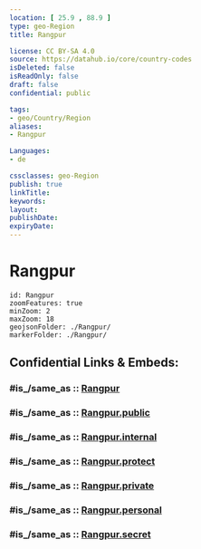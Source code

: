 ```yaml
---
location: [ 25.9 , 88.9 ] 
type: geo-Region
title: Rangpur

license: CC BY-SA 4.0
source: https://datahub.io/core/country-codes
isDeleted: false
isReadOnly: false
draft: false
confidential: public

tags:
- geo/Country/Region
aliases:
- Rangpur

Languages:
- de

cssclasses: geo-Region
publish: true
linkTitle: 
keywords: 
layout: 
publishDate: 
expiryDate: 
---
```


# Rangpur

```leaflet
id: Rangpur
zoomFeatures: true 
minZoom: 2 
maxZoom: 18
geojsonFolder: ./Rangpur/
markerFolder: ./Rangpur/
```


## Confidential Links & Embeds: 

### #is_/same_as :: [Rangpur](/_Standards/Earth/Continent/Asia/Asia~South/Bangladesh/Divisions~Bangladesh/Rangpur.md) 

### #is_/same_as :: [Rangpur.public](/_public/Earth/Continent/Asia/Asia~South/Bangladesh/Divisions~Bangladesh/Rangpur.public.md) 

### #is_/same_as :: [Rangpur.internal](/_internal/Earth/Continent/Asia/Asia~South/Bangladesh/Divisions~Bangladesh/Rangpur.internal.md) 

### #is_/same_as :: [Rangpur.protect](/_protect/Earth/Continent/Asia/Asia~South/Bangladesh/Divisions~Bangladesh/Rangpur.protect.md) 

### #is_/same_as :: [Rangpur.private](/_private/Earth/Continent/Asia/Asia~South/Bangladesh/Divisions~Bangladesh/Rangpur.private.md) 

### #is_/same_as :: [Rangpur.personal](/_personal/Earth/Continent/Asia/Asia~South/Bangladesh/Divisions~Bangladesh/Rangpur.personal.md) 

### #is_/same_as :: [Rangpur.secret](/_secret/Earth/Continent/Asia/Asia~South/Bangladesh/Divisions~Bangladesh/Rangpur.secret.md)

